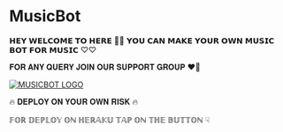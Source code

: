 # MusicBot

𝗛𝗘𝗬 𝗪𝗘𝗟𝗖𝗢𝗠𝗘 𝗧𝗢 𝗛𝗘𝗥𝗘  💫💫 𝗬𝗢𝗨 𝗖𝗔𝗡 𝗠𝗔𝗞𝗘 𝗬𝗢𝗨𝗥 𝗢𝗪𝗡 𝗠𝗨𝗦𝗜𝗖 𝗕𝗢𝗧 𝗙𝗢𝗥 𝗠𝗨𝗦𝗜𝗖 ♡︎♡︎

𝐅𝐎𝐑 𝐀𝐍𝐘 𝐐𝐔𝐄𝐑𝐘 𝐉𝐎𝐈𝐍 𝐎𝐔𝐑 𝐒𝐔𝐏𝐏𝐎𝐑𝐓 𝐆𝐑𝐎𝐔𝐏 ❤️🙏

[![MUSICBOT LOGO](https://telegra.ph/file/dfdb5d19a974a615aa98e.jpg)](https://t.me/XMentosSupport )

🔥 𝐃𝐄𝐏𝐋𝐎𝐘 𝐎𝐍 𝐘𝐎𝐔𝐑 𝐎𝐖𝐍 𝐑𝐈𝐒𝐊 🔥

𝔽𝕆ℝ 𝔻𝔼ℙ𝕃𝕆𝕐 𝕆ℕ ℍ𝔼ℝ𝔸𝕂𝕌 𝕋𝔸ℙ 𝕆ℕ 𝕋ℍ𝔼 𝔹𝕌𝕋𝕋𝕆ℕ ☟︎︎︎


